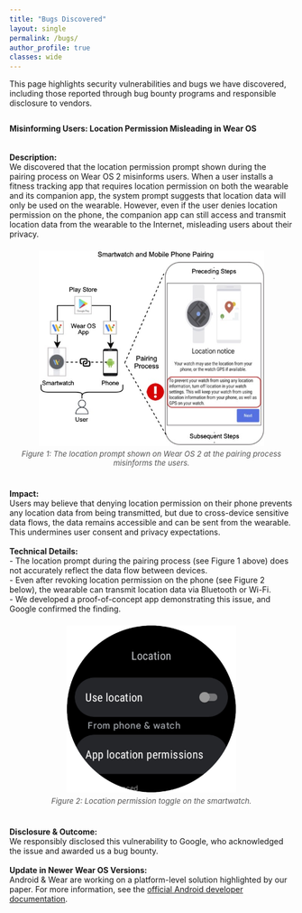 ```yaml
---
title: "Bugs Discovered"
layout: single
permalink: /bugs/
author_profile: true
classes: wide
---
```


<style>
.page__title {
    color: #494e52 !important;
    font-weight: bold;
}
.page__content {
    font-size: 1em;
    color: #494e52;
}
</style>

<div class="bugs-intro">
This page highlights security vulnerabilities and bugs we have discovered, including those reported through bug bounty programs and responsible disclosure to vendors.
</div>

<!-- Add your detailed bug discovery content here, e.g., bug titles, affected systems, dates, and outcomes. -->

<div style="margin-bottom: 2em;"></div>
<div>
  <b>Misinforming Users: Location Permission Misleading in Wear OS</b><br>
  <br><br>
  <b>Description:</b><br>
  We discovered that the location permission prompt shown during the pairing process on Wear OS 2 misinforms users. When a user installs a fitness tracking app that requires location permission on both the wearable and its companion app, the system prompt suggests that location data will only be used on the wearable. However, even if the user denies location permission on the phone, the companion app can still access and transmit location data from the wearable to the Internet, misleading users about their privacy.
  <div style="text-align:center; margin: 1.5em 0;">
    <img src="/assets/images/figure1_wearos_location_prompt.jpg" alt="Wear OS Location Prompt Misinforming Users" style="max-width: 400px; display: block; margin-left: auto; margin-right: auto;">
    <div style="font-size: 0.95em; color: #555; margin-top: 0.5em;"><i>Figure 1: The location prompt shown on Wear OS 2 at the pairing process misinforms the users.</i></div>
  </div>
  <br>
  <b>Impact:</b><br>
  Users may believe that denying location permission on their phone prevents any location data from being transmitted, but due to cross-device sensitive data flows, the data remains accessible and can be sent from the wearable. This undermines user consent and privacy expectations.
  <br><br>
  <b>Technical Details:</b><br>
  - The location prompt during the pairing process (see Figure 1 above) does not accurately reflect the data flow between devices.<br>
  - Even after revoking location permission on the phone (see Figure 2 below), the wearable can transmit location data via Bluetooth or Wi-Fi.<br>
  - We developed a proof-of-concept app demonstrating this issue, and Google confirmed the finding.
  <div style="text-align:center; margin: 1.5em 0;">
    <img src="/assets/images/figure2_wearos_location_toggle.jpg" alt="Wear OS Location Toggle" style="max-width: 300px; display: block; margin-left: auto; margin-right: auto;">
    <div style="font-size: 0.95em; color: #555; margin-top: 0.5em;"><i>Figure 2: Location permission toggle on the smartwatch.</i></div>
  </div>
  <br>
  <b>Disclosure & Outcome:</b><br>
  We responsibly disclosed this vulnerability to Google, who acknowledged the issue and awarded us a bug bounty.
  <br><br>
  <b>Update in Newer Wear OS Versions:</b><br>
  Android & Wear are working on a platform-level solution highlighted by our paper. For more information, see the <a href="https://developer.android.com/training/wearables/apps/permissions" target="_blank">official Android developer documentation</a>.
</div>
<div style="margin-bottom: 2em;"></div> 